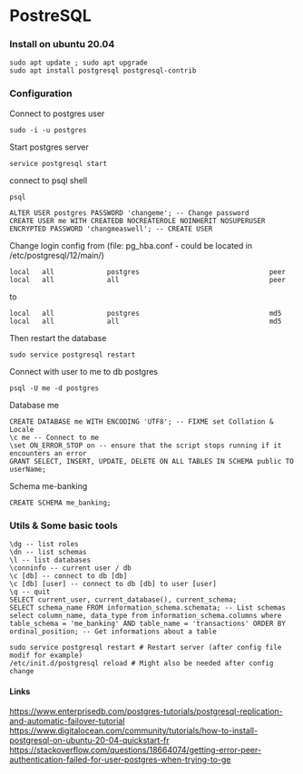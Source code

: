 # PostreSQL


### Install on ubuntu 20.04

````shell
sudo apt update ; sudo apt upgrade
sudo apt install postgresql postgresql-contrib
````

### Configuration

Connect to postgres user
````shell
sudo -i -u postgres
````

Start postgres server
````shell
service postgresql start
````

connect to psql shell
````shell
psql
````

````postgresql
ALTER USER postgres PASSWORD 'changeme'; -- Change password
CREATE USER me WITH CREATEDB NOCREATEROLE NOINHERIT NOSUPERUSER ENCRYPTED PASSWORD 'changmeaswell'; -- CREATE USER
````

Change login config from (file: pg_hba.conf   -    could be located in /etc/postgresql/12/main/)
````shell
local   all             postgres                                peer
local   all             all                                     peer
````
to
````shell
local   all             postgres                                md5
local   all             all                                     md5
````

Then restart the database
````shell
sudo service postgresql restart
````

Connect with user to me to db postgres
````shell
psql -U me -d postgres
````

Database me
````postgresql
CREATE DATABASE me WITH ENCODING 'UTF8'; -- FIXME set Collation & Locale
\c me -- Connect to me
\set ON_ERROR_STOP on -- ensure that the script stops running if it encounters an error
GRANT SELECT, INSERT, UPDATE, DELETE ON ALL TABLES IN SCHEMA public TO userName;
````

Schema me-banking
````postgresql
CREATE SCHEMA me_banking;
````

### Utils & Some basic tools

````postgresql
\dg -- list roles
\dn -- list schemas
\l -- list databases
\conninfo -- current user / db
\c [db] -- connect to db [db]
\c [db] [user] -- connect to db [db] to user [user]
\q -- quit
SELECT current_user, current_database(), current_schema;
SELECT schema_name FROM information_schema.schemata; -- List schemas
select column_name, data_type from information_schema.columns where table_schema = 'me_banking' AND table_name = 'transactions' ORDER BY ordinal_position; -- Get informations about a table
````

````shell
sudo service postgresql restart # Restart server (after config file modif for example)
/etc/init.d/postgresql reload # Might also be needed after config change
````


#### Links

https://www.enterprisedb.com/postgres-tutorials/postgresql-replication-and-automatic-failover-tutorial
https://www.digitalocean.com/community/tutorials/how-to-install-postgresql-on-ubuntu-20-04-quickstart-fr
https://stackoverflow.com/questions/18664074/getting-error-peer-authentication-failed-for-user-postgres-when-trying-to-ge


